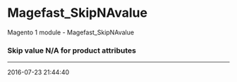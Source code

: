 # Magefast_SkipNAvalue
Magento 1 module - Magefast_SkipNAvalue
### Skip value N/A for product attributes
<hr>
<date>2016-07-23</date>
<time>21:44:40</time>